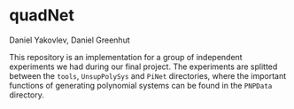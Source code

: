 # quadNet

Daniel Yakovlev, Daniel Greenhut

 This repository is an implementation for a group of independent experiments we had during our final project. The experiments are splitted between the ```tools```, ```UnsupPolySys``` and ```PiNet``` directories, where the important functions of generating polynomial systems can be found in the ```PNPData``` directory.
